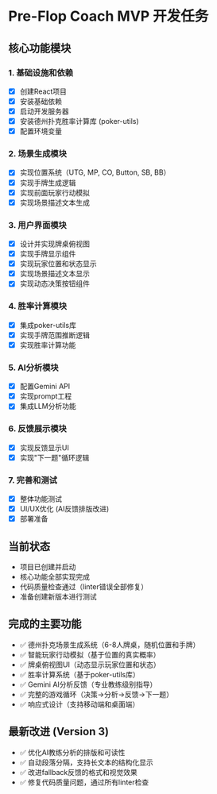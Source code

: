 # Pre-Flop Coach MVP 开发任务

## 核心功能模块

### 1. 基础设施和依赖
- [x] 创建React项目
- [x] 安装基础依赖
- [x] 启动开发服务器
- [x] 安装德州扑克胜率计算库 (poker-utils)
- [x] 配置环境变量

### 2. 场景生成模块
- [x] 实现位置系统（UTG, MP, CO, Button, SB, BB）
- [x] 实现手牌生成逻辑
- [x] 实现前面玩家行动模拟
- [x] 实现场景描述文本生成

### 3. 用户界面模块
- [x] 设计并实现牌桌俯视图
- [x] 实现手牌显示组件
- [x] 实现玩家位置和状态显示
- [x] 实现场景描述文本显示
- [x] 实现动态决策按钮组件

### 4. 胜率计算模块
- [x] 集成poker-utils库
- [x] 实现手牌范围推断逻辑
- [x] 实现胜率计算功能

### 5. AI分析模块
- [x] 配置Gemini API
- [x] 实现prompt工程
- [x] 集成LLM分析功能

### 6. 反馈展示模块
- [x] 实现反馈显示UI
- [x] 实现"下一题"循环逻辑

### 7. 完善和测试
- [x] 整体功能测试
- [x] UI/UX优化 (AI反馈排版改进)
- [x] 部署准备

## 当前状态
- 项目已创建并启动
- 核心功能全部实现完成
- 代码质量检查通过（linter错误全部修复）
- 准备创建新版本进行测试

## 完成的主要功能
- ✅ 德州扑克场景生成系统（6-8人牌桌，随机位置和手牌）
- ✅ 智能玩家行动模拟（基于位置的真实概率）
- ✅ 牌桌俯视图UI（动态显示玩家位置和状态）
- ✅ 胜率计算系统（基于poker-utils库）
- ✅ Gemini AI分析反馈（专业教练级别指导）
- ✅ 完整的游戏循环（决策→分析→反馈→下一题）
- ✅ 响应式设计（支持移动端和桌面端）

## 最新改进 (Version 3)
- ✅ 优化AI教练分析的排版和可读性
- ✅ 自动段落分隔，支持长文本的结构化显示
- ✅ 改进fallback反馈的格式和视觉效果
- ✅ 修复代码质量问题，通过所有linter检查
